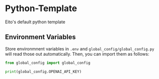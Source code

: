 # Python-Template
Eito's default python template 



## Environment Variables

Store environmnent variables in `.env` and `global_config/global_config.py`  will read those out automatically. Then, you can import them as follows:

```python
from global_config import global_config

print(global_config.OPENAI_API_KEY)
```